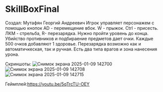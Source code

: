 # SkillBoxFinal
Создал: Мутафян Георгий Андреевич
Игрок управляет персонажем с помощью кнопок AD - перемещение вбок. W - прыжок. Ctrl - присесть. ЛКМ - стрельба, R- перезарядка. Нужно пройти уровень до конца. Убийство противников и подбираение предметов дает очки. Каждые 500 очков добавляют 1 здоровье. Перезарядка возможно как и автоматичкеская, так и ручная. Есть два типа врагов и зона нанесения урона. 

Скриншоты:
![Снимок экрана 2025-01-09 142700](https://github.com/user-attachments/assets/ca91d446-be41-4b74-8c8b-3814bd23b51e)
![Снимок экрана 2025-01-09 142708](https://github.com/user-attachments/assets/ea214be5-025a-40ed-82e9-0e244ecf9182)
![Снимок экрана 2025-01-09 142715](https://github.com/user-attachments/assets/33c07dd4-7464-4739-a3ca-c4f60ae229f8)

Геймплей:https://youtu.be/5qTrcTU-OEY
